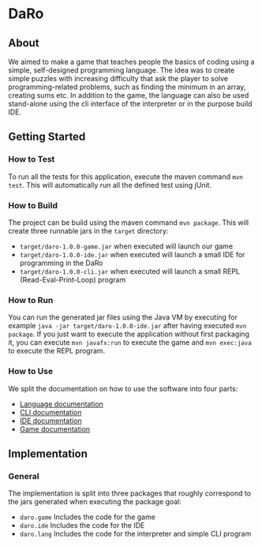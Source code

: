 # DaRo

## About

We aimed to make a game that teaches people the basics of coding using a simple, self-designed
programming language. The idea was to create simple puzzles with increasing difficulty that ask the
player to solve programming-related problems, such as finding the minimum in an array, creating sums
etc.
In addition to the game, the language can also be used stand-alone using the cli interface of the
interpreter or in the purpose build IDE.

## Getting Started

### How to Test

To run all the tests for this application, execute the maven command `mvn test`. This will
automatically run all the defined test using jUnit.

### How to Build

The project can be build using the maven command `mvn package`. This will create three runnable jars
in the `target` directory:
* `target/daro-1.0.0-game.jar` when executed will launch our game
* `target/daro-1.0.0-ide.jar` when executed will launch a small IDE for programming in the DaRo
* `target/daro-1.0.0-cli.jar` when executed will launch a small REPL (Read-Eval-Print-Loop) program

### How to Run

You can run the generated jar files using the Java VM by executing for example `java -jar
target/daro-1.0.0-ide.jar` after having executed `mvn package`. If you just want to execute the
application without first packaging it, you can execute `mvn javafx:run` to execute the game and
`mvn exec:java` to execute the REPL program.

### How to Use

We split the documentation on how to use the software into four parts:
* [Language documentation](docs/language.md)
* [CLI documentation](docs/cli.md)
* [IDE documentation](docs/ide.md)
* [Game documentation](docs/game.md)

## Implementation

### General

The implementation is split into three packages that roughly correspond to the jars generated when
executing the package goal:
* `daro.game` Includes the code for the game
* `daro.ide` Includes the code for the IDE
* `daro.lang` Includes the code for the interpreter and simple CLI program

